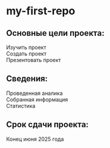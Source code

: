 # my-first-repo

## Основные цели проекта:
Изучить проект  
Создать проект  
Презентовать проект  

## Сведения:
Проведенная аналика  
Собранная информация  
Статистика  

## Срок сдачи проекта:
Конец июня 2025 года